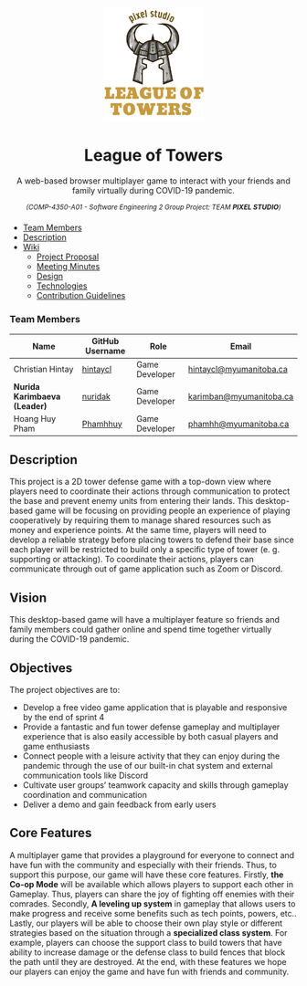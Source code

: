 <div align="center">
        <img height="200px" src="./docs/logo.jpeg" alt="League of Towers logo" />
</div>

<h1 align="center">League of Towers</h1>
  <p align="center">A web-based browser multiplayer game to interact with your friends and family virtually during COVID-19 pandemic.<p>
  <p align="center">
    <sup>
      <i> (COMP-4350-A01 - Software Engineering 2 Group Project: TEAM <b>PIXEL STUDIO</b>) </i>
    </sup>
  </p>
  
- [Team Members](#team-members)
- [Description](#description)
- [Wiki](https://github.com/Software-Engineering-2-Pixel-Studio/pixelstudio/wiki)
  * [Project Proposal](https://github.com/Software-Engineering-2-Pixel-Studio/pixelstudio/wiki/Project-Proposal)
  * [Meeting Minutes](https://github.com/Software-Engineering-2-Pixel-Studio/pixelstudio/wiki/Meeting-Minutes)
  * [Design](https://github.com/Software-Engineering-2-Pixel-Studio/pixelstudio/wiki/Design)
  * [Technologies](https://github.com/Software-Engineering-2-Pixel-Studio/pixelstudio/wiki/Technologies)
  * [Contribution Guidelines](https://github.com/Software-Engineering-2-Pixel-Studio/pixelstudio/wiki/Contribution-Guidelines)

### Team Members
| Name | GitHub Username | Role | Email
| --- | --- | --- | --- |
| Christian Hintay | [hintaycl](https://github.com/hintaycl) | Game Developer | hintaycl@myumanitoba.ca
| **Nurida Karimbaeva (Leader)** | [nuridak](https://github.com/nuridak)| Game Developer | karimban@myumanitoba.ca
| Hoang Huy Pham | [Phamhhuy](https://github.com/Phamhhuy)| Game Developer | phamhh@myumanitoba.ca

## Description
This project is a 2D tower defense game with a top-down view where players need to coordinate their actions through communication to protect the base and prevent enemy units from entering their lands. This desktop-based game will be focusing on providing people an experience of playing cooperatively by requiring them to manage shared resources such as money and experience points. At the same time, players will need to develop a reliable strategy before placing towers to defend their base since each player will be restricted to build only a specific type of tower (e. g. supporting or attacking). To coordinate their actions, players can communicate through out of game application such as Zoom or Discord.

## **Vision**
This desktop-based game will have a multiplayer feature so friends and family members could gather online and spend time together virtually during the COVID-19 pandemic.

## Objectives
The project objectives are to:
- Develop a free video game application that is playable and responsive by the end of sprint 4
- Provide a fantastic and fun tower defense gameplay and multiplayer experience that is also easily accessible by both casual players and game enthusiasts
- Connect people with a leisure activity that they can enjoy during the pandemic through the use of our built-in chat system and external communication tools like Discord
- Cultivate user groups’ teamwork capacity and skills through gameplay coordination and communication
- Deliver a demo and gain feedback from early users

## Core Features
A multiplayer game that provides a playground for everyone to connect and have fun with the community and especially with their friends. Thus, to support this purpose, our game will have these core features. Firstly, **the Co-op Mode** will be available which allows players to support each other in Gameplay. Thus, players can share the joy of fighting off enemies with their comrades. Secondly, **A leveling up system** in gameplay that allows users to make progress and receive some benefits such as tech points, powers, etc.. Lastly, our players will be able to choose their own play style or different strategies based on the situation through a **specialized class system**. For example, players can choose the support class to build towers that have ability to increase damage or the defense class to build fences that block the path until they are destroyed. At the end, with these features we hope our players can enjoy the game and have fun with friends and community.

